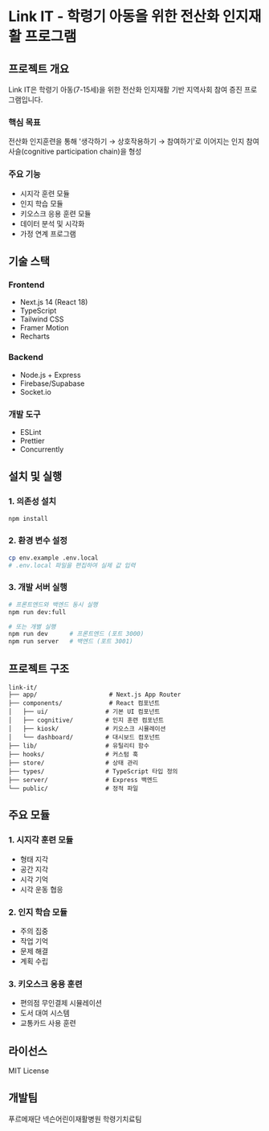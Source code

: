 # Link IT - 학령기 아동을 위한 전산화 인지재활 프로그램

## 프로젝트 개요

Link IT은 학령기 아동(7-15세)을 위한 전산화 인지재활 기반 지역사회 참여 증진 프로그램입니다.

### 핵심 목표
전산화 인지훈련을 통해 '생각하기 → 상호작용하기 → 참여하기'로 이어지는 인지 참여 사슬(cognitive participation chain)을 형성

### 주요 기능
- 시지각 훈련 모듈
- 인지 학습 모듈  
- 키오스크 응용 훈련 모듈
- 데이터 분석 및 시각화
- 가정 연계 프로그램

## 기술 스택

### Frontend
- Next.js 14 (React 18)
- TypeScript
- Tailwind CSS
- Framer Motion
- Recharts

### Backend
- Node.js + Express
- Firebase/Supabase
- Socket.io

### 개발 도구
- ESLint
- Prettier
- Concurrently

## 설치 및 실행

### 1. 의존성 설치
```bash
npm install
```

### 2. 환경 변수 설정
```bash
cp env.example .env.local
# .env.local 파일을 편집하여 실제 값 입력
```

### 3. 개발 서버 실행
```bash
# 프론트엔드와 백엔드 동시 실행
npm run dev:full

# 또는 개별 실행
npm run dev      # 프론트엔드 (포트 3000)
npm run server   # 백엔드 (포트 3001)
```

## 프로젝트 구조

```
link-it/
├── app/                    # Next.js App Router
├── components/             # React 컴포넌트
│   ├── ui/                # 기본 UI 컴포넌트
│   ├── cognitive/         # 인지 훈련 컴포넌트
│   ├── kiosk/             # 키오스크 시뮬레이션
│   └── dashboard/         # 대시보드 컴포넌트
├── lib/                   # 유틸리티 함수
├── hooks/                 # 커스텀 훅
├── store/                 # 상태 관리
├── types/                 # TypeScript 타입 정의
├── server/                # Express 백엔드
└── public/                # 정적 파일
```

## 주요 모듈

### 1. 시지각 훈련 모듈
- 형태 지각
- 공간 지각
- 시각 기억
- 시각 운동 협응

### 2. 인지 학습 모듈
- 주의 집중
- 작업 기억
- 문제 해결
- 계획 수립

### 3. 키오스크 응용 훈련
- 편의점 무인결제 시뮬레이션
- 도서 대여 시스템
- 교통카드 사용 훈련

## 라이선스

MIT License

## 개발팀

푸르메재단 넥슨어린이재활병원 학령기치료팀

